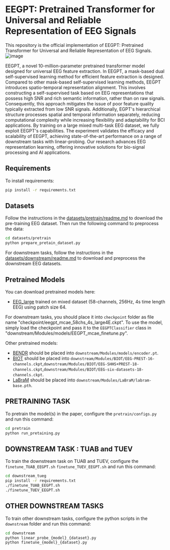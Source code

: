 # EEGPT: Pretrained Transformer for Universal and Reliable Representation of EEG Signals

This repository is the official implementation of EEGPT: Pretrained Transformer for Universal and Reliable Representation of EEG Signals. 
![image](figures/EEGPT.jpg)

EEGPT, a novel 10-million-parameter pretrained transformer model designed for universal EEG feature extraction. In EEGPT, a mask-based dual self-supervised learning method for efficient feature extraction is designed. Compared to other mask-based self-supervised learning methods, EEGPT introduces spatio-temporal representation alignment. This involves constructing a self-supervised task based on EEG representations that possess high SNR and rich semantic information, rather than on raw signals. Consequently, this approach mitigates the issue of poor feature quality typically extracted from low SNR signals. Additionally, EGPT's hierarchical structure processes spatial and temporal information separately, reducing computational complexity while increasing flexibility and adaptability for BCI applications. By training on a large mixed multi-task EEG dataset, we fully exploit EEGPT's capabilities. The experiment validates the efficacy and scalability of EEGPT, achieving state-of-the-art performance on a range of downstream tasks with linear-probing. Our research advances EEG representation learning, offering innovative solutions for bio-signal processing and AI applications.

## Requirements

To install requirements:

```bash
pip install -r requirements.txt
```


## Datasets

Follow the instructions in the [datasets/pretrain/readme.md](datasets/pretrain/readme.md) to download the pre-training EEG dataset.
Then run the following command to preprocess the data:

```bash
cd datasets/pretrain
python prepare_pretain_dataset.py
```

For downstream tasks, follow the instructions in the [datasets/downstream/readme.md](datasets/downstream/readme.md) to download and preprocess the downstream EEG datasets.

## Pretrained Models

You can download pretrained models here:

- [EEG_large](https://figshare.com/s/e37df4f8a907a866df4b) trained on mixed dataset (58-channels, 256Hz, 4s time length EEG) using patch size 64.

For downstream tasks, you should place it into `checkpoint` folder as file name "checkpoint/eegpt_mcae_58chs_4s_large4E.ckpt". To use the model, simply load the checkpoint and pass it to the `EEGPTClassifier` class in "downstream/Modules/models/EEGPT_mcae_finetune.py".

Other pretrained models:

- [BENDR](https://github.com/SPOClab-ca/BENDR) should be placed into `downstream/Modules/models/encoder.pt`.
- [BIOT](https://github.com/ycq091044/BIOT/tree/main/pretrained-models) should be placed into `downstream/Modules/BIOT/EEG-PREST-16-channels.ckpt`,`downstream/Modules/BIOT/EEG-SHHS+PREST-18-channels.ckpt`,`downstream/Modules/BIOT/EEG-six-datasets-18-channels.ckpt`.
- [LaBraM](https://github.com/935963004/LaBraM) should be placed into `downstream/Modules/LaBraM/labram-base.pth`.

## PRETRAINING TASK

To pretrain the model(s) in the paper, configure the `pretrain/configs.py` and run this command:

```bash
cd pretrain
python run_pretaining.py
```

## DOWNSTREAM TASK : TUAB and TUEV

To train the downstream task on TUAB and TUEV,
configure the `finetune_TUAB_EEGPT.sh` `finetune_TUEV_EEGPT.sh` and run this command:

```bash
cd downstream_tueg
pip install -r requirements.txt
./finetune_TUAB_EEGPT.sh
./finetune_TUEV_EEGPT.sh
```

## OTHER DOWNSTREAM TASKS

To train other downstream tasks,
configure the python scripts in the `downstream` folder and run this command:

```bash
cd downstream
python linear_probe_{model}_{dataset}.py
python finetune_{model}_{dataset}.py
```

